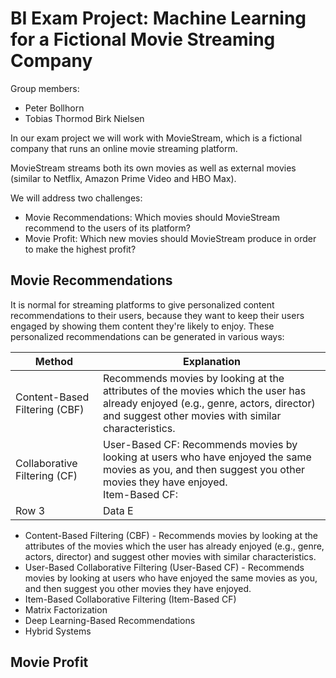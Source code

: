 # BI Exam Project: Machine Learning for a Fictional Movie Streaming Company

Group members:
- Peter Bollhorn
- Tobias Thormod Birk Nielsen

In our exam project we will work with MovieStream, which is a fictional company that runs an online movie streaming platform.

MovieStream streams both its own movies as well as external movies (similar to Netflix, Amazon Prime Video and HBO Max).

We will address two challenges:
- Movie Recommendations: Which movies should MovieStream recommend to the users of its platform?
- Movie Profit: Which new movies should MovieStream produce in order to make the highest profit?


## Movie Recommendations
It is normal for streaming platforms to give personalized content recommendations to their users, because they want to keep their users engaged by showing them content they're likely to enjoy. These personalized recommendations can be generated in various ways:






| Method                                    | Explanation                                                                                                                                                                           |
|-------------------------------------------|---------------------------------------------------------------------------------------------------------------------------------------------------------------------------------------|
| Content-Based Filtering (CBF)             | Recommends movies by looking at the attributes of the movies which the user has already enjoyed (e.g., genre, actors, director) and suggest other movies with similar characteristics.|
| Collaborative Filtering (CF)              | User-Based CF: Recommends movies by looking at users who have enjoyed the same movies as you, and then suggest you other movies they have enjoyed.<br> Item-Based CF:                 |
| Row 3    | Data E   |


- Content-Based Filtering (CBF) - Recommends movies by looking at the attributes of the movies which the user has already enjoyed (e.g., genre, actors, director) and suggest other movies with similar characteristics.
- User-Based Collaborative Filtering (User-Based CF) - Recommends movies by looking at users who have enjoyed the same movies as you, and then suggest you other movies they have enjoyed.
- Item-Based Collaborative Filtering (Item-Based CF)
- Matrix Factorization
- Deep Learning-Based Recommendations
- Hybrid Systems


## Movie Profit
